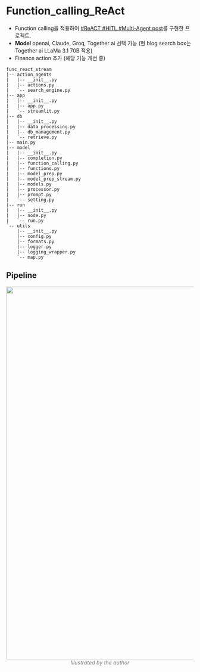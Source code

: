 # Function_calling_ReAct

- Function calling을 적용하여 [#ReACT #HITL #Multi-Agent post](https://finddme.github.io/dev%20log/2024/08/08/react_agent/)를 구현한 프로젝트.
- **Model** openai, Claude, Groq, Together ai 선택 가능 (현 blog search box는 Together ai LLaMa 3.1 70B 적용)
- Finance action 추가 (해당 기능 개선 중)

```
func_react_stream
|-- action_agents
|   |-- __init__.py
|   |-- actions.py
|   `-- search_engine.py
|-- app
|   |-- __init__.py
|   |-- app.py
|   `-- streamlit.py
|-- db
|   |-- __init__.py
|   |-- data_processing.py
|   |-- db_management.py
|   `-- retrieve.py
|-- main.py
|-- model
|   |-- __init__.py
|   |-- completion.py
|   |-- function_calling.py
|   |-- functions.py
|   |-- model_prep.py
|   |-- model_prep_stream.py
|   |-- models.py
|   |-- processor.py
|   |-- prompt.py
|   `-- setting.py
|-- run
|   |-- __init__.py
|   |-- node.py
|   `-- run.py
`-- utils
    |-- __init__.py
    |-- config.py
    |-- formats.py
    |-- logger.py
    |-- logging_wrapper.py
    `-- map.py
```

## Pipeline 

<center><img width="1000" src="https://github.com/user-attachments/assets/336fe90a-a8d4-4244-a213-7f74558f5100"></center>
<center><em style="color:gray;">Illustrated by the author</em></center><br>
